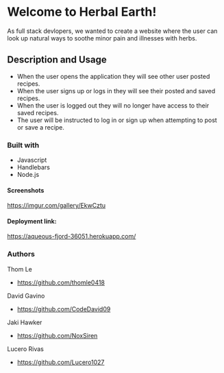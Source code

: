 # Welcome to Herbal Earth!
As full stack devlopers, we wanted to create a website where the user can look up natural ways to soothe minor pain and illnesses with herbs.
## Description and Usage
- When the user opens the application they will see other user posted recipes.
- When the user signs up or logs in they will see their posted and saved recipes.
- When the user is logged out they will no longer have access to their saved recipes.
- The user will be instructed to log in or sign up when attempting to post or save a recipe. 
### Built with
- Javascript
- Handlebars
- Node.js
#### Screenshots
https://imgur.com/gallery/EkwCztu
#### Deployment link:
https://aqueous-fjord-36051.herokuapp.com/
### Authors
Thom Le
- https://github.com/thomle0418

David Gavino
- https://github.com/CodeDavid09

Jaki Hawker
- https://github.com/NoxSiren

Lucero Rivas
- https://github.com/Lucero1027

